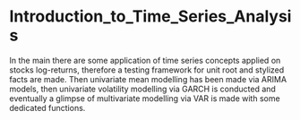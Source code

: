 # Introduction_to_Time_Series_Analysis

In the main there are some application of time series concepts applied on stocks log-returns, therefore a testing framework for unit root and stylized facts are 
made. Then univariate mean modelling has been made via ARIMA models, then univariate volatility modelling via GARCH is conducted and eventually a glimpse of multivariate
modelling via VAR is made with some dedicated functions.
